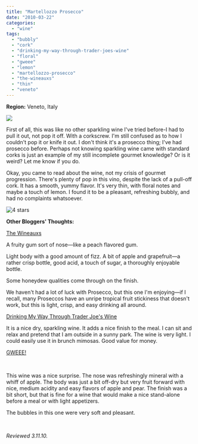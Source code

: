 ```yaml
---
title: "Martellozzo Prosecco"
date: "2010-03-22"
categories:
  - "wine"
tags:
  - "bubbly"
  - "cork"
  - "drinking-my-way-through-trader-joes-wine"
  - "floral"
  - "gweee"
  - "lemon"
  - "martellozzo-prosecco"
  - "the-wineauxs"
  - "thin"
  - "veneto"
---
```


**Region:** Veneto, Italy

![](https://thegourmez-wpmedia.s3.amazonaws.com/2024/07/proseccoveneto.jpg)

First of all, this was like no other sparkling wine I've tried before-I had to pull it out, not pop it off. With a corkscrew. I'm still confused as to how I couldn't pop it or knife it out. I don't think it's a prosecco thing; I've had prosecco before. Perhaps not knowing sparkling wine came with standard corks is just an example of my still incomplete gourmet knowledge? Or is it weird? Let me know if you do.

Okay, you came to read about the wine, not my crisis of gourmet progression. There's plenty of pop in this vino, despite the lack of a pull-off cork. It has a smooth, yummy flavor. It's very thin, with floral notes and maybe a touch of lemon. I found it to be a pleasant, refreshing bubbly, and had no complaints whatsoever.

![4 stars](http://s3.amazonaws.com/thegourmez-wpmedia/2009/02/rating_truffle1.gif "rating_truffle1")

**Other Bloggers' Thoughts:**

[The Wineauxs](http://thewineauxs.blogspot.com/2010/01/nv-martellozzo-veneto-prosecco.html)

A fruity gum sort of nose—like a peach flavored gum.

Light body with a good amount of fizz. A bit of apple and grapefruit—a rather crisp bottle, good acid, a touch of sugar, a thoroughly enjoyable bottle.

Some honeydew qualities come through on the finish.

We haven't had a lot of luck with Prosecco, but this one I'm enjoying—if I recall, many Proseccos have an unripe tropical fruit stickiness that doesn't work, but this is light, crisp, and easy drinking all around.

[Drinking My Way Through Trader Joe's Wine](http://albinnyc.blogspot.com/2008/04/martellozzo-prosecco-699.html)

It is a nice dry, sparkling wine. It adds a nice finish to the meal. I can sit and relax and pretend that I am outside in a sunny park. The wine is very light. I could easily use it in brunch mimosas. Good value for money.

[GWEEE!](http://gwaaa.blogspot.com/2007/12/martellozzo-veneto-prosecco-nv.html)

 

This wine was a nice surprise. The nose was refreshingly mineral with a whiff of apple. The body was just a bit off-dry but very fruit forward with nice, medium acidity and easy flavors of apple and pear. The finish was a bit short, but that is fine for a wine that would make a nice stand-alone before a meal or with light appetizers.

The bubbles in this one were very soft and pleasant.

 

_Reviewed 3.11.10._

